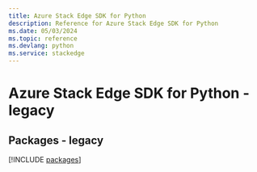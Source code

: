 ```yaml
---
title: Azure Stack Edge SDK for Python
description: Reference for Azure Stack Edge SDK for Python
ms.date: 05/03/2024
ms.topic: reference
ms.devlang: python
ms.service: stackedge
---
```

# Azure Stack Edge SDK for Python - legacy
## Packages - legacy
[!INCLUDE [packages](stack-edge-index.md)]